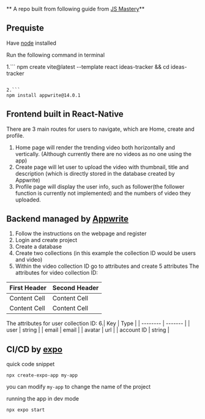 ** A repo built from following guide from [JS Mastery](https://github.com/adrianhajdin/aora)**

Prequiste
---
Have [node](https://nodejs.org/en) installed

Run the following command in terminal

1.```
npm create vite@latest --template react ideas-tracker && cd ideas-tracker
```

2.```
npm install appwrite@14.0.1
```

   

Frontend built in React-Native
---
There are 3 main routes for users to navigate, which are Home, create and profile.
1. Home page will render the trending video both horizontally and vertically. (Although currently there are no videos as no one using the app)
2. Create page will let user to upload the video with thumbnail, title and description (which is directly stored in the database created by Appwrite)
3. Profile page will display the user info, such as follower(the follower function is currently not implemented) and the numbers of video they uploaded.

Backend managed by [Appwrite](https://appwrite.io/)
---
1. Follow the instructions on the webpage and register
2. Login and create project
3. Create a database
4. Create two collections (in this example the collection ID would be users and video)
5. Within the video collection ID go to attributes and create 5 attributes
The attributes for video collection ID:

| First Header  | Second Header |
| ------------- | ------------- |
| Content Cell  | Content Cell  |
| Content Cell  | Content Cell  |

The attributes for user collection ID:
6.| Key | Type |
| -------- | ------- |
| user | string |
| email | email |
| avatar | url |
| account ID | string |



CI/CD by [expo](https://expo.dev/)
---
quick code snippet 
```
npx create-expo-app my-app
```

you can modify `my-app` to change the name of the project

running the app in dev mode
```
npx expo start
```
